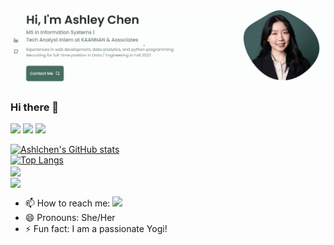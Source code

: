 # [![Header](https://raw.githubusercontent.com/ashlchen/ashlchen/main/banner-2.png)](https://ashlchen.github.io/Portfolio/)
### Hi there 👋 

![](https://img.shields.io/badge/Code-Python-informational?style=flat&logo=<LOGO_NAME>&logoColor=white&color=2bbc8a)
![](https://img.shields.io/badge/Tools-mySQL-informational?style=flat&logo=<LOGO_NAME>&logoColor=white&color=2bbc8a)
![](https://img.shields.io/badge/Tools-Docker-informational?style=flat&logo=<LOGO_NAME>&logoColor=white&color=2bbc8a)
<!--
**ashlchen/ashlchen** is a ✨ _special_ ✨ repository because its `README.md` (this file) appears on your GitHub profile.

Here are some ideas to get you started:

- 🔭 I’m currently working on ...
- 🌱 I’m currently learning ...
- 👯 I’m looking to collaborate on ...
- 🤔 I’m looking for help with ...
- 💬 Ask me about ...
- 📫 How to reach me: ...
- 😄 Pronouns: ...
- ⚡ Fun fact: ...
-->
[![Ashlchen's GitHub stats](https://github-readme-stats.vercel.app/api?username=ashlchen&theme=onedark&hide=issues&show_icons=True)](https://github.com/ashlchen/github-readme-stats)</br>
[![Top Langs](https://github-readme-stats.vercel.app/api/top-langs/?username=ashlchen&theme=onedark&layout=compact)](https://github.com/ashlchen/github-readme-stats)
<a href="https://github.com/ashlchen/Soccer-Association-System"></br>
  <img align="center" src="https://github-readme-stats.vercel.app/api/pin/?username=ashlchen&repo=Soccer-Association-System&theme=onedark" />
</a><br>
<a href="https://github.com/ashlchen/Small_Hand_Truck">
  <img align="center" src="https://github-readme-stats.vercel.app/api/pin/?username=ashlchen&repo=Small_Hand_Truck&theme=onedark" />
</a>

- 📫 How to reach me: <a href="https://www.linkedin.com/in/waylonwalker/"><img height="30" src="https://github.com/WaylonWalker/WaylonWalker/blob/main/icon/linkedin.png?raw=true"></a>
- 😄 Pronouns: She/Her
- ⚡ Fun fact: I am a passionate Yogi!
